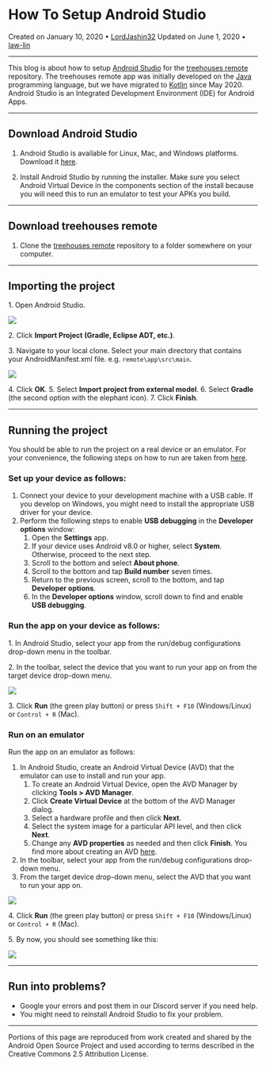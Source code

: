 # How To Setup Android Studio 

Created on January 10, 2020 • [LordJashin32](https://github.com/LordJashin32)
Updated on June 1, 2020 • [law-lin](https://github.com/law-lin)

---

This blog is about how to setup [Android Studio](https://en.wikipedia.org/wiki/Android_Studio) for the [treehouses remote](https://github.com/treehouses/remote) repository.
The treehouses remote app was initially developed on the [Java](https://en.wikipedia.org/wiki/Java_%28programming_language%29) programming language, but we have migrated to [Kotlin](https://en.wikipedia.org/wiki/Kotlin_%28programming_language%29) since May 2020. Android Studio is an Integrated Development Environment (IDE) for Android Apps. 

---

## Download Android Studio

1. Android Studio is available for Linux, Mac, and Windows platforms. Download it [here](https://developer.android.com/studio).

1. Install Android Studio by running the installer. Make sure you select Android Virtual Device in the components section of the install because you will need this to run an emulator to test your APKs you build.

---

## Download treehouses remote 

1. Clone the [treehouses remote](https://github.com/treehouses/remote) repository to a folder somewhere on your computer.

---

## Importing the project

1\. Open Android Studio.
 
![](./images/20200105-android-studio.png)

2\. Click **Import Project (Gradle, Eclipse ADT, etc.)**.

3\. Navigate to your local clone. Select your main directory that contains your AndroidManifest.xml file. e.g. `remote\app\src\main`.
 
![](./images/20200105-import-project.png)
 
4\. Click **OK**.
5\. Select **Import project from external model**.
6\. Select **Gradle** (the second option with the elephant icon).
7\. Click **Finish**.
 
---

## Running the project

You should be able to run the project on a real device or an emulator. For your convenience, the following steps on how to run are taken from [here](https://developer.android.com/training/basics/firstapp/running-app).

### Set up your device as follows:
1. Connect your device to your development machine with a USB cable. If you develop on Windows, you might need to install the appropriate USB driver for your device.
1. Perform the following steps to enable **USB debugging** in the **Developer options** window:
    1. Open the **Settings** app.
    1. If your device uses Android v8.0 or higher, select **System**. Otherwise, proceed to the next step.
    1. Scroll to the bottom and select **About phone**.
    1. Scroll to the bottom and tap **Build number** seven times.
    1. Return to the previous screen, scroll to the bottom, and tap **Developer options**.
    1. In the **Developer options** window, scroll down to find and enable **USB debugging**.
 
### Run the app on your device as follows:
1\. In Android Studio, select your app from the run/debug configurations drop-down menu in the toolbar.

2\. In the toolbar, select the device that you want to run your app on from the target device drop-down menu.

![](./images/20200601-device-dropdown.png)

3\. Click **Run** \(the green play button\) or press `Shift + F10` \(Windows/Linux\) or `Control + R` \(Mac\).
 
### Run on an emulator

Run the app on an emulator as follows:

1. In Android Studio, create an Android Virtual Device (AVD) that the emulator can use to install and run your app.
    1. To create an Android Virtual Device, open the AVD Manager by clicking **Tools > AVD Manager**.
    1. Click **Create Virtual Device** at the bottom of the AVD Manager dialog.
    1. Select a hardware profile and then click **Next**.
    1. Select the system image for a particular API level, and then click **Next**.
    1. Change any **AVD properties** as needed and then click **Finish**. You find more about creating an AVD [here](https://developer.android.com/studio/run/managing-avds#createavd). 
1. In the toolbar, select your app from the run/debug configurations drop-down menu.
1. From the target device drop-down menu, select the AVD that you want to run your app on.

![](./images/20200601-device-dropdown.png)

4\. Click **Run** \(the green play button\) or press `Shift + F10` \(Windows/Linux\) or `Control + R` \(Mac\).   

5\. By now, you should see something like this:

![](./images/20200105-run-apk.png)

---

## Run into problems?

 * Google your errors and post them in our Discord server if you need help.
 * You might need to reinstall Android Studio to fix your problem.

---

Portions of this page are reproduced from work created and shared by the Android Open Source Project and used according to terms described in the Creative Commons 2.5 Attribution License.

